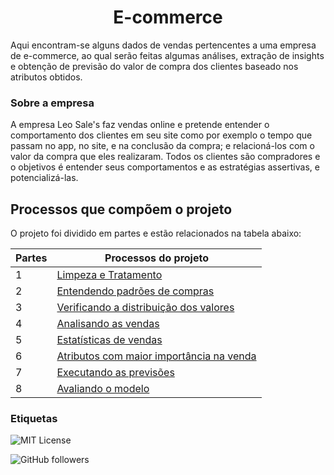 
<h1 align="center"> E-commerce </h1>


Aqui encontram-se alguns dados de vendas pertencentes a 
uma empresa de e-commerce, ao qual serão feitas algumas análises, extração de insights e obtenção
de previsão do valor de compra dos clientes baseado nos atributos obtidos.


### Sobre a empresa
A empresa Leo Sale's faz vendas online e pretende entender o comportamento dos clientes em seu site 
como por exemplo o tempo que passam no app, no site, e na conclusão da compra; e relacioná-los com 
o valor da compra que eles realizaram. Todos os clientes são compradores e o objetivos é entender 
seus comportamentos e as estratégias assertivas, e potencializá-las.


## Processos que compõem o projeto

O projeto foi dividido em partes e estão relacionados na tabela abaixo:

| Partes      | Processos do projeto                                               |
| ----------------- | ---------------------------------------------------------------- |
| 1  | [Limpeza e Tratamento](https://github.com/Leonardobern10/E-commerce/blob/main/Limpeza%20e%20tratamento/E-commerce%20Parte%201.ipynb)|
| 2  | [Entendendo padrões de compras](https://github.com/Leonardobern10/E-commerce/blob/main/Entendendo%20padr%C3%B5es%20de%20compras/E-commerce%20Parte%202.ipynb)|
| 3  | [Verificando a distribuição dos valores](https://github.com/Leonardobern10/E-commerce/blob/main/Verificando%20a%20distribui%C3%A7%C3%A3o%20dos%20valores/E-commerce%20Parte%203.ipynb)|
| 4  | [Analisando as vendas](https://github.com/Leonardobern10/E-commerce/blob/main/Analisando%20as%20vendas/E-commerce%20Parte%204.ipynb)|
| 5  | [Estatísticas de vendas](https://github.com/Leonardobern10/E-commerce/blob/main/Estat%C3%ADsticas%20de%20vendas/E-commerce%20Parte%205.ipynb)
| 6  | [Atributos com maior importância na venda](https://github.com/Leonardobern10/E-commerce/blob/main/Atributos%20com%20maior%20import%C3%A2ncia%20na%20venda/E-commerce%20Parte%206.ipynb)
| 7  | [Executando as previsões](https://github.com/Leonardobern10/E-commerce/blob/main/Executando%20as%20previs%C3%B5es/E-commerce%20Parte%207.ipynb)
|8   | [Avaliando o modelo](https://github.com/Leonardobern10/E-commerce/blob/main/Avaliando%20o%20modelo/E-commerce%20Parte%208.ipynb)

### Etiquetas
![MIT License](https://img.shields.io/badge/License-MIT-green.svg)

![GitHub followers](https://img.shields.io/github/followers/Leonardobern10?style=social)
